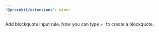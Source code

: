 ```yaml
---
'@prosekit/extensions': minor
---
```


Add blockquote input rule. Now you can type `> ` to create a blockquote.
